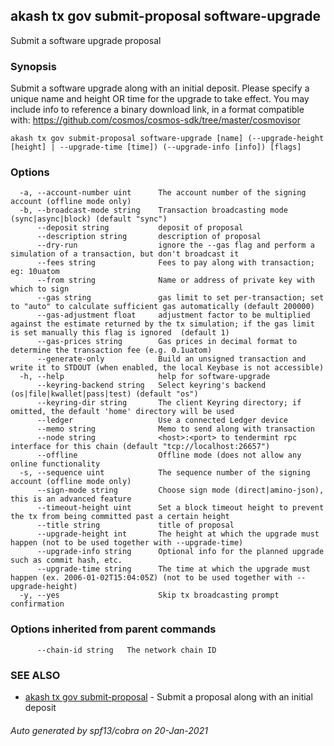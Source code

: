 ## akash tx gov submit-proposal software-upgrade

Submit a software upgrade proposal

### Synopsis

Submit a software upgrade along with an initial deposit.
Please specify a unique name and height OR time for the upgrade to take effect.
You may include info to reference a binary download link, in a format compatible with: https://github.com/cosmos/cosmos-sdk/tree/master/cosmovisor

```
akash tx gov submit-proposal software-upgrade [name] (--upgrade-height [height] | --upgrade-time [time]) (--upgrade-info [info]) [flags]
```

### Options

```
  -a, --account-number uint      The account number of the signing account (offline mode only)
  -b, --broadcast-mode string    Transaction broadcasting mode (sync|async|block) (default "sync")
      --deposit string           deposit of proposal
      --description string       description of proposal
      --dry-run                  ignore the --gas flag and perform a simulation of a transaction, but don't broadcast it
      --fees string              Fees to pay along with transaction; eg: 10uatom
      --from string              Name or address of private key with which to sign
      --gas string               gas limit to set per-transaction; set to "auto" to calculate sufficient gas automatically (default 200000)
      --gas-adjustment float     adjustment factor to be multiplied against the estimate returned by the tx simulation; if the gas limit is set manually this flag is ignored  (default 1)
      --gas-prices string        Gas prices in decimal format to determine the transaction fee (e.g. 0.1uatom)
      --generate-only            Build an unsigned transaction and write it to STDOUT (when enabled, the local Keybase is not accessible)
  -h, --help                     help for software-upgrade
      --keyring-backend string   Select keyring's backend (os|file|kwallet|pass|test) (default "os")
      --keyring-dir string       The client Keyring directory; if omitted, the default 'home' directory will be used
      --ledger                   Use a connected Ledger device
      --memo string              Memo to send along with transaction
      --node string              <host>:<port> to tendermint rpc interface for this chain (default "tcp://localhost:26657")
      --offline                  Offline mode (does not allow any online functionality
  -s, --sequence uint            The sequence number of the signing account (offline mode only)
      --sign-mode string         Choose sign mode (direct|amino-json), this is an advanced feature
      --timeout-height uint      Set a block timeout height to prevent the tx from being committed past a certain height
      --title string             title of proposal
      --upgrade-height int       The height at which the upgrade must happen (not to be used together with --upgrade-time)
      --upgrade-info string      Optional info for the planned upgrade such as commit hash, etc.
      --upgrade-time string      The time at which the upgrade must happen (ex. 2006-01-02T15:04:05Z) (not to be used together with --upgrade-height)
  -y, --yes                      Skip tx broadcasting prompt confirmation
```

### Options inherited from parent commands

```
      --chain-id string   The network chain ID
```

### SEE ALSO

* [akash tx gov submit-proposal](akash_tx_gov_submit-proposal.md)	 - Submit a proposal along with an initial deposit

###### Auto generated by spf13/cobra on 20-Jan-2021

